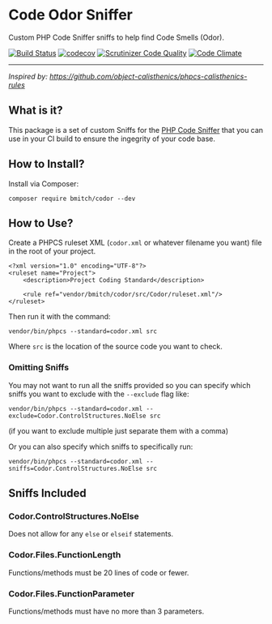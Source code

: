 # Code Odor Sniffer
Custom PHP Code Sniffer sniffs to help find Code Smells (Odor).

[![Build Status](https://travis-ci.org/bmitch/Codor.svg?branch=master)](https://travis-ci.org/bmitch/Codor) [![codecov](https://codecov.io/gh/bmitch/Codor/branch/master/graph/badge.svg)](https://codecov.io/gh/bmitch/Codor) [![Scrutinizer Code Quality](https://scrutinizer-ci.com/g/bmitch/Codor/badges/quality-score.png?b=master)](https://scrutinizer-ci.com/g/bmitch/Codor/?branch=master) [![Code Climate](https://codeclimate.com/github/bmitch/Codor/badges/gpa.svg)](https://codeclimate.com/github/bmitch/Codor)

----------
_Inspired by: https://github.com/object-calisthenics/phpcs-calisthenics-rules_

## What is it? ##
This package is a set of custom Sniffs for the [PHP Code Sniffer](https://github.com/squizlabs/PHP_CodeSniffer) that you can use in your CI build to ensure the ingegrity of your code base.

## How to Install? ##

Install via Composer:
```
composer require bmitch/codor --dev
```

## How to Use? ##
Create a PHPCS ruleset XML (`codor.xml` or whatever filename you want) file in the root of your project.
```
<?xml version="1.0" encoding="UTF-8"?>
<ruleset name="Project">
    <description>Project Coding Standard</description>

    <rule ref="vendor/bmitch/codor/src/Codor/ruleset.xml"/>
</ruleset>
```

Then run it with the command:
```
vendor/bin/phpcs --standard=codor.xml src 
```

Where `src` is the location of the source code you want to check.

### Omitting Sniffs ###
You may not want to run all the sniffs provided so you can specify which sniffs you want to exclude with the `--exclude` flag like:
```
vendor/bin/phpcs --standard=codor.xml --exclude=Codor.ControlStructures.NoElse src
```
(if you want to exclude multiple just separate them with a comma)

Or you can also specify which sniffs to specifically run:
```
vendor/bin/phpcs --standard=codor.xml --sniffs=Codor.ControlStructures.NoElse src
```

## Sniffs Included ##
### Codor.ControlStructures.NoElse ###
Does not allow for any `else` or `elseif` statements.

### Codor.Files.FunctionLength ###
Functions/methods must be 20 lines of code or fewer.

### Codor.Files.FunctionParameter ###
Functions/methods must have no more than 3 parameters.